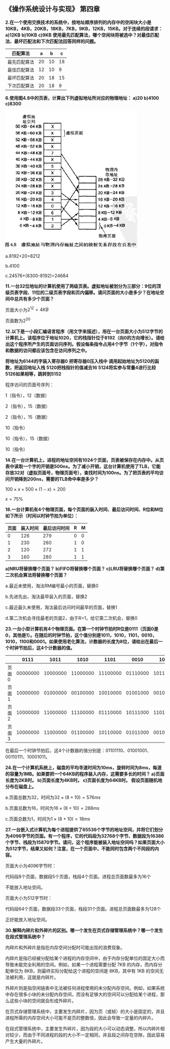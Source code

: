 ## 《操作系统设计与实现》 第四章

**2.在一个使用交换技术的系统中，按地址顺序排列的内存中的空闲块大小是10KB，4KB，20KB，18KB，7KB，9KB，12KB，15KB。对于连续的段请求：**
**a)12KB**
**b)10KB**
**c)9KB**
**使用最先匹配算法，哪个空闲块将被选中？对最佳匹配法、最坏匹配法和下次匹配法回答同样的问题。**

| 匹配算法     | a    | b    | c    |
| ------------ | ---- | ---- | ---- |
| 最先匹配算法 | 20   | 10   | 18   |
| 最佳匹配算法 | 12   | 10   | 9    |
| 最坏匹配算法 | 20   | 18   | 15   |
| 下次匹配算法 | 20   | 18   | 9    |

**6.使用图4.8中的页表，计算出下列虚拟地址所对应的物理地址：
 a)20
 b)4100
 c)8300**

![image-20230607155702314](image/10215501412彭一珅hw4/image-20230607155702314.png)

a.8192+20=8212

b.4100

c.24576+(8300-8192)=24684

**11.一台32位地址的计算机使用了两级页表。虚拟地址被划分为三部分：9位的顶级页表字段、11位的二级页表字段和页内偏移。请问页面的大小是多少？在地址空间中总共有多少个页面？**

页面大小为$2^{12}=4KB$

页面数为$2^{20}$

**12.以下是一小段汇编语言程序（用文字来描述），用在一台页面大小为512字节的计算机上。该程序位于地址1020，它的栈指针位于8192（向0的方向增长）。请给出这个程序所产生的页面访问序列。假设每条指令占用4个字节（1个字），对指令和数据的访问都应该包含在访问序列之中。**

**将地址为6144的字装入寄存器0**
**把寄存器0压入栈中**
**调用起始地址为5120的函数，把返回地址入栈**
**5120把栈指针的值减去16**
**5124将实参与常量4进行比较**
**5126如果相等，跳转到5152**

程序访问的页面号序列：

1（指令），12（数据）

2（指令），15（数据）

2（指令），15（数据）

10（指令）

10（指令），15（数据）

10（指令）

**14.在一台计算机上，进程的地址空间有1024个页面，页表被保存在内存中。从页表中读取一个字的开销是500ns。为了减小开销，这台计算机使用了TLB，它能存放32对（虚拟页面号，物理页面号），查找时间为100ns。为了把页表的平均访问开销降到200ns，需要的TLB命中率是多少？**

$100\times x+500\times(1-x)=200$

$x=75\%$

**18.一台计算机有4个物理页面，每个页面的装入时间、最后访问时间、R位和M位如下所示（时间以时钟节拍为单位）：**

| 页面 | 装入时间 | 最后访问时间 | R    | M    |
| ---- | -------- | ------------ | ---- | ---- |
| 0    | 126      | 279          | 0    | 0    |
| 1    | 230      | 260          | 1    | 0    |
| 2    | 120      | 272          | 1    | 1    |
| 3    | 160      | 280          | 1    | 1    |

**a)NRU将替换哪个页面？
b)FIFO将替换哪个页面？
c)LRU将替换哪个页面？
d)第二次机会算法将替换哪个页面？**

a.最近未使用，淘汰RM编号最小的页面，替换0

b.先进先出，淘汰最早装入的页面，替换2

c.最近最久未使用，淘汰最后访问时间最早的页面，替换1

d.第二次机会寻找最老的页面2，由于R=1，给它第二次机会，替换0

**23.一台小型计算机有4个物理页面。在第一个时钟节拍时R位是0111（页面0是0，其他是1）。在随后的时钟节拍，这个值分别是1011，1010，1101，0010，1010，1100和0001。如果使用老化算法，计数器的长度为8位，请给出在最后一个时钟节拍后，这4个计数器的值。**

|       | 0111     | 1011     | 1010     | 1101     | 0010     | 1010     | 1100     | 0001     |
| ----- | -------- | -------- | -------- | -------- | -------- | -------- | -------- | -------- |
| 页面0 | 00000000 | 10000000 | 11000000 | 11100000 | 01110000 | 10111000 | 11011100 | 01101110 |
| 页面1 | 10000000 | 01000000 | 00100000 | 10010000 | 01001000 | 00100100 | 10010010 | 01001001 |
| 页面2 | 10000000 | 11000000 | 11100000 | 01110000 | 10111000 | 11011100 | 01101110 | 00110111 |
| 页面3 | 10000000 | 11000000 | 01100000 | 10110000 | 01011000 | 00101100 | 00010110 | 10001011 |

在最后一个时钟节拍后，这4个计数器的值分别是：01101110、01001001、00110111、10001011。

**24.在一个计算机系统上，磁盘的平均寻道时间为10ms，旋转时间为8ms，每道的容量为1MB。如果要把一个64KB的程序装入内存，这需要多长的时间？
 a)页面长度为2KB时。
 b)页面长度为4KB时。
 c)页面长度为64KB时。
 假设页面随机地分布在磁盘上。**

a.页面总数为32，时间为$32\times (8+10)=576ms$

b.页面总数为16，时间为$16\times (8+10)=288ms$

c.页面总数为1，时间为$1\times (8+10)=18ms$

**27.一台嵌入式计算机为每个进程提供了65536个字节的地址空间，并将它们划分为4096字节的页面。有一个程序，它的代码段为32768个字节、数据段为16386个字节、栈段为15870字节。请问，这个程序能被装入地址空间吗？如果页面大小为512字节，结果又如何？注意，在一个页面中，不能同时包含两个不同段的内容。**

页面大小为4096字节时：

代码段8个页面，数据段5个页面，栈段4个页面。进程总页面数最多为16个

不能放入地址空间。

页面大小为512字节时：

代码段64个页面，数据段33个页面，栈段31个页面。进程总页面数最多为128个

正好能放入地址空间。

**30.解释内碎片和外碎片的区别。哪一个发生在页式存储管理系统中？哪一个发生在段式管理系统中？**

内碎片和外碎片是指在内存空间分配时可能出现的浪费现象。

内碎片是指已经被分配给某个进程的内存空间中，由于内存分配单位的固定大小而导致未能完全利用的空间。例如，如果一个进程需要分配 7KB 的内存，而内存分配单位为 8KB，则最终实际分配给这个进程的空间是 8KB，其中有 1KB 的空间无法被利用，这就是内碎片。

外碎片则是指空闲链表中无法被任何进程使用的未分配内存空间。例如，如果系统中存在很多小块的未分配内存空间，而没有足够大的空间可以分配给某个进程，那么这些小块的空间就会形成外碎片。

在页式存储管理系统中，主要发生内碎片，因为页（或帧）的大小是固定的，并且进程所需的内存空间大小可能不是页的整数倍，因此会导致一定量的内碎片。

在段式管理系统中，主要发生外碎片，因为段的大小可以动态调整，所以内碎片相对较少，而由于不同进程的段的大小不一定相同，并且段之间存在空隙，因此容易产生大量的外碎片。
